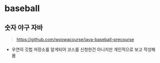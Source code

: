 # baseball
## 숫자 야구 자바

> https://github.com/woowacourse/java-baseball-precourse

- 우연히 깃헙 저장소를 알게되어 코스를 신청한건 아니지만 개인적으로 보고 작성해봄
